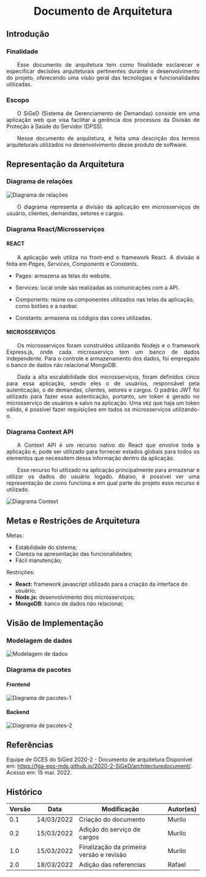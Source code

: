 <h1 style='text-align: center;'>Documento de Arquitetura</h1>

## Introdução

### Finalidade

<p style="text-align:justify">&emsp;&emsp;Esse documento de arquitetura tem como finalidade esclarecer e especificar decisões arquiteturais pertinentes durante o desenvolvimento do projeto, oferecendo uma visão geral das tecnologias e funcionalidades utilizadas.</p>

### Escopo

<p style="text-align:justify">&emsp;&emsp;O SiGeD (Sistema de Gerenciamento de Demandas) consiste em uma aplicação web que visa facilitar a gerência dos processos da Divisão de Proteção à Saúde do Servidor (DPSS).</p>

<p style="text-align:justify">&emsp;&emsp;Nesse documento de arquitetura, é feita uma descrição dos termos arquiteturais utilizados no desenvolvimento desse produto de software.</p>

<a name="arquitetura"></a><h2>Representação da Arquitetura</h2>

### Diagrama de relações
![Diagrama de relações](assets/img/arquitetura.png)

<p style="text-align:justify">&emsp;&emsp;O diagrama representa a divisão da aplicação em microsserviços de usuário, clientes, demandas, setores e cargos.</p>


### Diagrama React/Microsserviços

#### **REACT**

<p style="text-align:justify">&emsp;&emsp;A aplicação web utiliza no front-end o framework React. A divisão é feita em <i>Pages</i>, <i>Services</i>, <i>Components</i> e <i>Constants</i>.</p>

* Pages: armazena as telas do website.

* Services: local onde são realizadas as comunicações com a API.

* Components: reúne os componentes utilizados nas telas da aplicação, como botões e a navbar.

* Constants: armazena os códigos das cores utilizadas. 

#### **MICROSSERVIÇOS**

<p style="text-align:justify">&emsp;&emsp;Os microsserviços foram construídos utilizando Nodejs e o framework Express.js, onde cada microsserviço tem um banco de dados independente. Para o controle e armazenamento dos dados, foi empregado o banco de dados não relacional MongoDB.</p>

<p style="text-align:justify">&emsp;&emsp;Dada a alta escalabilidade dos microsserviços, foram definidos cinco para essa aplicação, sendo eles o de usuários, responsável pela autenticação, o de demandas, clientes, setores e cargos. O padrão JWT foi utilizado para fazer essa autenticação, portanto, um token é gerado no microsserviço de usuários e salvo na aplicação. Uma vez que haja um token válido, é possível fazer requisições em todos os microsserviços utilizando-o.</p>

### **Diagrama Context API**

<p style="text-align:justify">&emsp;&emsp;A Context API é um recurso nativo do React que envolve toda a aplicação e, pode ser utilizado para fornecer estados globais para todos os elementos que necessitem dessa informação dentro da aplicação.</p>

<p style="text-align:justify">&emsp;&emsp;Esse recurso foi utilizado na aplicação principalmente para armazenar e utilizar os dados do usuário logado. Abaixo, é possível ver uma representação de como funciona e em qual parte do projeto esse recurso é utilizado.</p>

![Diagrama Context](assets/img/diagrama_context.png)

## Metas e Restrições de Arquitetura
Metas:

- Estabilidade do sistema;
- Clareza na apresentação das funcionalidades;
- Fácil manutenção;

Restrições: 

- **React:** framework javascript utilizado para a criação da interface do usuário;
- **Node.js:** desenvolvimento dos microsserviços;
- **MongoDB**: banco de dados não relacional;

## Visão de Implementação

### Modelagem de dados

![Modelagem de dados](assets/img/diagrama_dados.png)

### Diagrama de pacotes

#### **Frontend**

![Diagrama de pacotes-1](assets/img/diagrama_pacotes_front.png)

#### **Backend**

![Diagrama de pacotes-2](assets/img/diagrama_pacotes_back.png)

## Referências

Equipe de GCES do SiGed 2020-2 - Documento de arquitetura Disponível em: https://fga-eps-mds.github.io/2020-2-SiGeD/architecturedocument/. Acesso em: 15 mar. 2022.

## Histórico

| Versão | Data       | Modificação                    | Autor(es) |
| ------ | ---------- | ------------------------------ | ----- |
| 0.1    | 14/03/2022 | Criação do documento  | Murilo |
| 0.2    | 15/03/2022 | Adição do serviço de cargos | Murilo |
| 1.0    | 15/03/2022 | Finalização da primeira versão e revisão | Murilo |
| 2.0    | 18/03/2022 | Adição das referencias | Rafael |